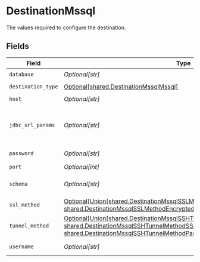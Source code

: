 # DestinationMssql

The values required to configure the destination.


## Fields

| Field                                                                                                                                                                                                                                                   | Type                                                                                                                                                                                                                                                    | Required                                                                                                                                                                                                                                                | Description                                                                                                                                                                                                                                             | Example                                                                                                                                                                                                                                                 |
| ------------------------------------------------------------------------------------------------------------------------------------------------------------------------------------------------------------------------------------------------------- | ------------------------------------------------------------------------------------------------------------------------------------------------------------------------------------------------------------------------------------------------------- | ------------------------------------------------------------------------------------------------------------------------------------------------------------------------------------------------------------------------------------------------------- | ------------------------------------------------------------------------------------------------------------------------------------------------------------------------------------------------------------------------------------------------------- | ------------------------------------------------------------------------------------------------------------------------------------------------------------------------------------------------------------------------------------------------------- |
| `database`                                                                                                                                                                                                                                              | *Optional[str]*                                                                                                                                                                                                                                         | :heavy_check_mark:                                                                                                                                                                                                                                      | The name of the MSSQL database.                                                                                                                                                                                                                         |                                                                                                                                                                                                                                                         |
| `destination_type`                                                                                                                                                                                                                                      | [Optional[shared.DestinationMssqlMssql]](undefined/models/shared/destinationmssqlmssql.md)                                                                                                                                                              | :heavy_check_mark:                                                                                                                                                                                                                                      | N/A                                                                                                                                                                                                                                                     |                                                                                                                                                                                                                                                         |
| `host`                                                                                                                                                                                                                                                  | *Optional[str]*                                                                                                                                                                                                                                         | :heavy_check_mark:                                                                                                                                                                                                                                      | The host name of the MSSQL database.                                                                                                                                                                                                                    |                                                                                                                                                                                                                                                         |
| `jdbc_url_params`                                                                                                                                                                                                                                       | *Optional[str]*                                                                                                                                                                                                                                         | :heavy_minus_sign:                                                                                                                                                                                                                                      | Additional properties to pass to the JDBC URL string when connecting to the database formatted as 'key=value' pairs separated by the symbol '&'. (example: key1=value1&key2=value2&key3=value3).                                                        |                                                                                                                                                                                                                                                         |
| `password`                                                                                                                                                                                                                                              | *Optional[str]*                                                                                                                                                                                                                                         | :heavy_minus_sign:                                                                                                                                                                                                                                      | The password associated with this username.                                                                                                                                                                                                             |                                                                                                                                                                                                                                                         |
| `port`                                                                                                                                                                                                                                                  | *Optional[int]*                                                                                                                                                                                                                                         | :heavy_minus_sign:                                                                                                                                                                                                                                      | The port of the MSSQL database.                                                                                                                                                                                                                         | 1433                                                                                                                                                                                                                                                    |
| `schema`                                                                                                                                                                                                                                                | *Optional[str]*                                                                                                                                                                                                                                         | :heavy_minus_sign:                                                                                                                                                                                                                                      | The default schema tables are written to if the source does not specify a namespace. The usual value for this field is "public".                                                                                                                        | public                                                                                                                                                                                                                                                  |
| `ssl_method`                                                                                                                                                                                                                                            | [Optional[Union[shared.DestinationMssqlSSLMethodEncryptedTrustServerCertificate, shared.DestinationMssqlSSLMethodEncryptedVerifyCertificate]]](undefined/models/shared/destinationmssqlsslmethod.md)                                                    | :heavy_minus_sign:                                                                                                                                                                                                                                      | The encryption method which is used to communicate with the database.                                                                                                                                                                                   |                                                                                                                                                                                                                                                         |
| `tunnel_method`                                                                                                                                                                                                                                         | [Optional[Union[shared.DestinationMssqlSSHTunnelMethodNoTunnel, shared.DestinationMssqlSSHTunnelMethodSSHKeyAuthentication, shared.DestinationMssqlSSHTunnelMethodPasswordAuthentication]]](undefined/models/shared/destinationmssqlsshtunnelmethod.md) | :heavy_minus_sign:                                                                                                                                                                                                                                      | Whether to initiate an SSH tunnel before connecting to the database, and if so, which kind of authentication to use.                                                                                                                                    |                                                                                                                                                                                                                                                         |
| `username`                                                                                                                                                                                                                                              | *Optional[str]*                                                                                                                                                                                                                                         | :heavy_check_mark:                                                                                                                                                                                                                                      | The username which is used to access the database.                                                                                                                                                                                                      |                                                                                                                                                                                                                                                         |
